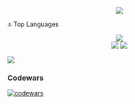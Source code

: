 
<p align="center"><img src="https://git-profile-readme-banner.vercel.app/api/python?username=pestler&txt=junior%20front-end%20developer%20learning%20Angular%20in%20RS%20School&bg=beige&fill=gray"></p>

🔝 Top Languages

[Angular]: https://img.shields.io/badge/angular-C2185B.svg?style=for-the-badge&logo=angular&logoColor=white
[Angular-url]: https://angular.dev/
[RxJS]: https://img.shields.io/badge/RxJS-B7178C.svg?style=for-the-badge&logo=reactivex&logoColor=white
[RxJS-url]: https://rxjs.dev/
[NgRx]: https://img.shields.io/badge/ngrx-BA2BD2.svg?style=for-the-badge&logo=ngrx&logoColor=white
[NgRx-url]: https://ngrx.io/
[Redux]: https://img.shields.io/badge/redux-764ABC.svg?style=for-the-badge&logo=redux&logoColor=white
[Redux-url]: https://redux.js.org/
[Javascript]: https://img.shields.io/badge/javascript-F7DF1E?style=for-the-badge&logo=javascript&logoColor=white
[Javascript-url]: https://developer.mozilla.org/en-US/docs/Web/JavaScript
[TypeScript]: https://img.shields.io/badge/TypeScript-3178C6.svg?style=for-the-badge&logo=typescript&logoColor=white
[TypeScript-url]: https://www.typescriptlang.org
[HTML5]: https://img.shields.io/badge/html5-E34F26.svg?style=for-the-badge&logo=html5&logoColor=white
[HTML5-url]: https://html.com/html5/
[SQL]: https://img.shields.io/badge/SQL-4169E1?style=for-the-badge&logo=postgresql&logoColor=white
[SQL-url]: https://www.w3schools.com/sql/
[Markdown]: https://img.shields.io/badge/markdown-000000.svg?style=for-the-badge&logo=markdown&logoColor=white
[Markdown-url]: https://www.markdownguide.org/
[YAML]: https://img.shields.io/badge/yaml-CB171E.svg?style=for-the-badge&logo=yaml&logoColor=white
[YAML-url]: https://yaml.org/
[CSS3]: https://img.shields.io/badge/css3-1572B6?style=for-the-badge&logo=css3&logoColor=white
[CSS3-url]: https://developer.mozilla.org/en-US/docs/Web/CSS
[SASS]: https://img.shields.io/badge/sass-CC6699?style=for-the-badge&logo=sass&logoColor=white
[SASS-url]: https://sass-lang.com/
[AngularMaterial]: https://img.shields.io/badge/Material-F9A825?style=for-the-badge&logo=angular&logoColor=white
[AngularMaterial-url]: https://material.angular.io/
[PrimeNG]: https://img.shields.io/badge/PrimeNG-DD0031?style=for-the-badge&logo=PrimeNG&logoColor=white
[PrimeNG-url]: https://primeng.org/
[NgZorro]: https://img.shields.io/badge/NgZorro-0170FE?style=for-the-badge&logo=antdesign&logoColor=white
[NgZorro-url]: https://ng.ant.design/docs/introduce/en
[Git]: https://img.shields.io/badge/git-F05032?style=for-the-badge&logo=git&logoColor=white
[Git-url]: https://git-scm.com/
[GitHub]: https://img.shields.io/badge/github-181717?style=for-the-badge&logo=github&logoColor=white
[GitHub-url]: https://github.com/
[GitHubActions]: https://img.shields.io/badge/githubactions-2088FF?style=for-the-badge&logo=githubactions&logoColor=white
[GitHubActions-url]: https://github.com/features/actions
[npm]: https://img.shields.io/badge/npm-CB3837?style=for-the-badge&logo=npm&logoColor=white
[npm-url]: https://www.npmjs.com/
[Netlify]: https://img.shields.io/badge/netlify-00C7B7.svg?style=for-the-badge&logo=netlify&logoColor=white
[Netlify-url]: https://www.netlify.com/
[Vite]: https://img.shields.io/badge/vite-646CFF?style=for-the-badge&logo=vite&logoColor=white
[Vite-url]: https://vitejs.dev/
[Webpack]: https://img.shields.io/badge/webpack-8DD6F9?style=for-the-badge&logo=webpack&logoColor=white
[Webpack-url]: https://webpack.js.org/
[Husky]: https://img.shields.io/badge/Husky-F05032?style=for-the-badge&logo=furrynetwork&logoColor=white
[Husky-url]: https://typicode.github.io/husky/
[Eslint]: https://img.shields.io/badge/eslint-4B32C3?style=for-the-badge&logo=eslint&logoColor=white
[Eslint-url]: https://eslint.org/
[Airbnb]: https://img.shields.io/badge/airbnb-FF5A5F?style=for-the-badge&logo=airbnb&logoColor=white
[Airbnb-url]: https://github.com/airbnb/javascript
[Sonarlint]: https://img.shields.io/badge/sonarlint-CB2029?style=for-the-badge&logo=sonarlint&logoColor=white
[Sonarlint-url]: https://www.sonarsource.com/products/sonarlint/
[Prettier]: https://img.shields.io/badge/prettier-F7B93E?style=for-the-badge&logo=prettier&logoColor=263238
[Prettier-url]: https://prettier.io/
[Stylelint]: https://img.shields.io/badge/stylelint-263238?style=for-the-badge&logo=stylelint&logoColor=white
[Stylelint-url]: https://stylelint.io/
[editorconfig]: https://img.shields.io/badge/editorconfig-FEFEFE?style=for-the-badge&logo=editorconfig&logoColor=262729
[editorconfig-url]: https://editorconfig.org/
[Postman]: https://img.shields.io/badge/postman-FF6C37?style=for-the-badge&logo=postman&logoColor=white
[Postman-url]: https://www.postman.com/
[Axios]: https://img.shields.io/badge/axios-5A29E4?style=for-the-badge&logo=axios&logoColor=white
[Axios-url]: https://axios-http.com/
[postgresql]: https://img.shields.io/badge/postgresql-4169E1?style=for-the-badge&logo=postgresql&logoColor=white
[postgresql-url]: https://www.postgresql.org/
[Zod]: https://img.shields.io/badge/-Zod-3E67B1?style=for-the-badge&logo=zod&logoColor=white
[Zod-url]: https://zod.dev/
[WebSocket]: https://img.shields.io/badge/WebSocket-615EFF?style=for-the-badge&logoColor=white
[WebSocket-url]: https://developer.mozilla.org/en-US/docs/Web/API/WebSocket
[Vitest]: https://img.shields.io/badge/vitest-6E9F18?style=for-the-badge&logo=vitest&logoColor=white
[Vitest-url]: https://vitest.dev/
[Jest]: https://img.shields.io/badge/jest-C21325?style=for-the-badge&logo=jest&logoColor=white
[Jest-url]: https://jestjs.io/
[Jasmine]: https://img.shields.io/badge/jasmine-8A4182?style=for-the-badge&logo=jasmine&logoColor=white
[Jasmine-url]: https://jasmine.github.io/
[UML]: https://img.shields.io/badge/uml-FABD14?style=for-the-badge&logo=uml&logoColor=white
[UML-url]: https://www.uml.org/
[Trello]: https://img.shields.io/badge/trello-0052CC?style=for-the-badge&logo=trello&logoColor=white
[Trello-url]: https://trello.com/
[Miro]: https://img.shields.io/badge/miro-050038?style=for-the-badge&logo=miro&logoColor=white
[Miro-url]: https://miro.com/
[Figma]: https://img.shields.io/badge/figma-F24E1E?style=for-the-badge&logo=figma&logoColor=white
[Figma-url]: https://www.figma.com/
[Canva]: https://img.shields.io/badge/canva-00C4CC?style=for-the-badge&logo=canva&logoColor=white
[Canva-url]: https://www.canva.com/
[VSCode]: https://img.shields.io/badge/VSCode-0078d7?style=for-the-badge&logoColor=white
[VSCode-url]: https://code.visualstudio.com/


<div align="center">
    <img src="https://github-readme-streak-stats.herokuapp.com/?user=pestler&theme=transparent"><br>
    <img src="https://github-readme-stats.vercel.app/api?username=pestler&show_icons=true&theme=default"/>
    <img src="https://github-readme-stats.vercel.app/api/top-langs/?username=pestler&theme=default"/>
</div>


![](https://komarev.com/ghpvc/?username=pestler&color=red&style=for-the-badge)

### Codewars
[![codewars](https://www.codewars.com/users/rsschool_f70de6a01e7d1393/badges/large)](https://www.codewars.com/users/rsschool_f70de6a01e7d1393/badges/large)


